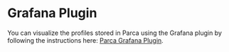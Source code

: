 # Grafana Plugin

You can visualize the profiles stored in Parca using the Grafana plugin by following the instructions here: [Parca Grafana Plugin](https://grafana.com/docs/grafana/latest/datasources/parca/).
